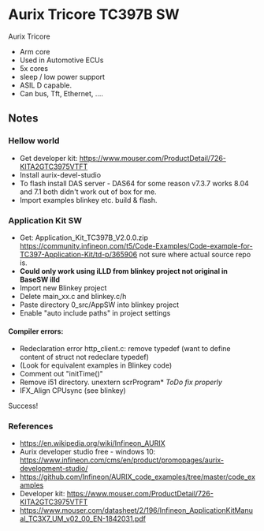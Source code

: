 # Aurix Tricore TC397B SW
Aurix Tricore
* Arm core
* Used in Automotive ECUs
* 5x cores
* sleep / low power support
* ASIL D capable.
* Can bus, Tft, Ethernet, .... 
  
## Notes

### Hellow world
* Get developer kit: https://www.mouser.com/ProductDetail/726-KITA2GTC3975VTFT
* Install aurix-devel-studio
* To flash install DAS server - DAS64 for some reason v7.3.7 works 8.04 and 7.1 both didn't work out of box for me. 
* Import examples blinkey etc. build & flash.

### Application Kit SW
* Get: Application_Kit_TC397B_V2.0.0.zip https://community.infineon.com/t5/Code-Examples/Code-example-for-TC397-Application-Kit/td-p/365906 not sure where actual source repo is.
* **Could only work using iLLD from blinkey project not original in BaseSW illd**
* Import new Blinkey project
* Delete main_xx.c and blinkey.c/h
* Paste directory 0_src/AppSW into blinkey project
* Enable "auto include paths" in project settings

#### Compiler errors:
* Redeclaration error http_client.c: remove typedef (want to define content of struct not redeclare typedef)
* (Look for equivalent examples in Blinkey code)
* Comment out "initTime()"
* Remove i51 directory.  unextern scrProgram* _ToDo fix properly_
* IFX_Align CPUsync (see blinkey)

  
Success!
 

### References
* https://en.wikipedia.org/wiki/Infineon_AURIX
* Aurix developer studio  free - windows 10: https://www.infineon.com/cms/en/product/promopages/aurix-development-studio/
* https://github.com/Infineon/AURIX_code_examples/tree/master/code_examples
* Developer kit: https://www.mouser.com/ProductDetail/726-KITA2GTC3975VTFT
* https://www.mouser.com/datasheet/2/196/Infineon_ApplicationKitManual_TC3X7_UM_v02_00_EN-1842031.pdf
  

